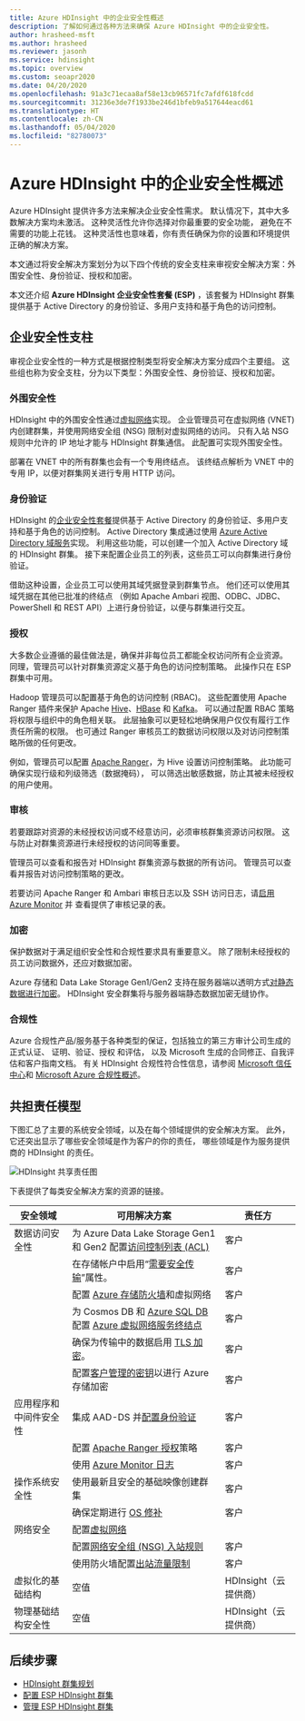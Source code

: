 ```yaml
---
title: Azure HDInsight 中的企业安全性概述
description: 了解如何通过各种方法来确保 Azure HDInsight 中的企业安全性。
author: hrasheed-msft
ms.author: hrasheed
ms.reviewer: jasonh
ms.service: hdinsight
ms.topic: overview
ms.custom: seoapr2020
ms.date: 04/20/2020
ms.openlocfilehash: 91a3c71ecaa8af58e13cb96571fc7afdf618fcdd
ms.sourcegitcommit: 31236e3de7f1933be246d1bfeb9a517644eacd61
ms.translationtype: HT
ms.contentlocale: zh-CN
ms.lasthandoff: 05/04/2020
ms.locfileid: "82780073"
---
```

# <a name="overview-of-enterprise-security-in-azure-hdinsight"></a>Azure HDInsight 中的企业安全性概述

Azure HDInsight 提供许多方法来解决企业安全性需求。 默认情况下，其中大多数解决方案均未激活。 这种灵活性允许你选择对你最重要的安全功能， 避免在不需要的功能上花钱。 这种灵活性也意味着，你有责任确保为你的设置和环境提供正确的解决方案。

本文通过将安全解决方案划分为以下四个传统的安全支柱来审视安全解决方案：外围安全性、身份验证、授权和加密。

本文还介绍 **Azure HDInsight 企业安全性套餐 (ESP)** ，该套餐为 HDInsight 群集提供基于 Active Directory 的身份验证、多用户支持和基于角色的访问控制。

## <a name="enterprise-security-pillars"></a>企业安全性支柱

审视企业安全性的一种方式是根据控制类型将安全解决方案分成四个主要组。 这些组也称为安全支柱，分为以下类型：外围安全性、身份验证、授权和加密。

### <a name="perimeter-security"></a>外围安全性

HDInsight 中的外围安全性通过[虚拟网络](../hdinsight-plan-virtual-network-deployment.md)实现。 企业管理员可在虚拟网络 (VNET) 内创建群集，并使用网络安全组 (NSG) 限制对虚拟网络的访问。 只有入站 NSG 规则中允许的 IP 地址才能与 HDInsight 群集通信。 此配置可实现外围安全性。

部署在 VNET 中的所有群集也会有一个专用终结点。 该终结点解析为 VNET 中的专用 IP，以便对群集网关进行专用 HTTP 访问。

### <a name="authentication"></a>身份验证

HDInsight 的[企业安全性套餐](apache-domain-joined-architecture.md)提供基于 Active Directory 的身份验证、多用户支持和基于角色的访问控制。 Active Directory 集成通过使用 [Azure Active Directory 域服务](../../active-directory-domain-services/overview.md)实现。 利用这些功能，可以创建一个加入 Active Directory 域的 HDInsight 群集。 接下来配置企业员工的列表，这些员工可以向群集进行身份验证。

借助这种设置，企业员工可以使用其域凭据登录到群集节点。 他们还可以使用其域凭据在其他已批准的终结点 （例如 Apache Ambari 视图、ODBC、JDBC、PowerShell 和 REST API）上进行身份验证，以便与群集进行交互。

### <a name="authorization"></a>授权

大多数企业遵循的最佳做法是，确保并非每位员工都能全权访问所有企业资源。 同理，管理员可以针对群集资源定义基于角色的访问控制策略。 此操作只在 ESP 群集中可用。

Hadoop 管理员可以配置基于角色的访问控制 (RBAC)。 这些配置使用 Apache Ranger 插件来保护 Apache [Hive](apache-domain-joined-run-hive.md)、[HBase](apache-domain-joined-run-hbase.md) 和 [Kafka](apache-domain-joined-run-kafka.md)。 可以通过配置 RBAC 策略将权限与组织中的角色相关联。 此层抽象可以更轻松地确保用户仅仅有履行工作责任所需的权限。 也可通过 Ranger 审核员工的数据访问权限以及对访问控制策略所做的任何更改。

例如，管理员可以配置 [Apache Ranger](https://ranger.apache.org/)，为 Hive 设置访问控制策略。 此功能可确保实现行级和列级筛选（数据掩码）， 可以筛选出敏感数据，防止其被未经授权的用户使用。

### <a name="auditing"></a>审核

若要跟踪对资源的未经授权访问或不经意访问，必须审核群集资源访问权限。 这与防止对群集资源进行未经授权的访问同等重要。

管理员可以查看和报告对 HDInsight 群集资源与数据的所有访问。 管理员可以查看并报告对访问控制策略的更改。

若要访问 Apache Ranger 和 Ambari 审核日志以及 SSH 访问日志，请[启用 Azure Monitor](../hdinsight-hadoop-oms-log-analytics-tutorial.md#cluster-auditing) 并 查看提供了审核记录的表。

### <a name="encryption"></a>加密

保护数据对于满足组织安全性和合规性要求具有重要意义。 除了限制未经授权的员工访问数据外，还应对数据加密。

Azure 存储和 Data Lake Storage Gen1/Gen2 支持在服务器端以透明方式[对静态数据进行加密](../../storage/common/storage-service-encryption.md)。 HDInsight 安全群集将与服务器端静态数据加密无缝协作。

### <a name="compliance"></a>合规性

Azure 合规性产品/服务基于各种类型的保证，包括独立的第三方审计公司生成的正式认证、 证明、验证、授权 和评估， 以及 Microsoft 生成的合同修正、自我评估和客户指南文档。 有关 HDInsight 合规性符合性信息，请参阅 [Microsoft 信任中心](https://www.microsoft.com/trust-center)和 [Microsoft Azure 合规性概述](https://gallery.technet.microsoft.com/Overview-of-Azure-c1be3942)。

## <a name="shared-responsibility-model"></a>共担责任模型

下图汇总了主要的系统安全领域，以及在每个领域提供的安全解决方案。 此外，它还突出显示了哪些安全领域是作为客户的你的责任， 哪些领域是作为服务提供商的 HDInsight 的责任。

![HDInsight 共享责任图](./media/hdinsight-security-overview/hdinsight-shared-responsibility.png)

下表提供了每类安全解决方案的资源的链接。

| 安全领域 | 可用解决方案 | 责任方 |
|---|---|---|
| 数据访问安全性 | 为 Azure Data Lake Storage Gen1 和 Gen2 配置[访问控制列表 (ACL)](../../storage/blobs/data-lake-storage-access-control.md)  | 客户 |
|  | 在存储帐户中启用“[需要安全传输](../../storage/common/storage-require-secure-transfer.md)”属性。 | 客户 |
|  | 配置 [Azure 存储防火墙](../../storage/common/storage-network-security.md)和虚拟网络 | 客户 |
|  | 为 Cosmos DB 和 [Azure SQL DB](https://docs.microsoft.com/azure/sql-database/sql-database-vnet-service-endpoint-rule-overview) 配置 [Azure 虚拟网络服务终结点](https://docs.microsoft.com/azure/virtual-network/virtual-network-service-endpoints-overview) | 客户 |
|  | 确保为传输中的数据启用 [TLS 加密](../../storage/common/storage-security-tls.md)。 | 客户 |
|  | 配置[客户管理的密钥](../../storage/common/storage-encryption-keys-portal.md)以进行 Azure 存储加密 | 客户 |
| 应用程序和中间件安全性 | 集成 AAD-DS 并[配置身份验证](apache-domain-joined-configure-using-azure-adds.md) | 客户 |
|  | 配置 [Apache Ranger 授权](apache-domain-joined-run-hive.md)策略 | 客户 |
|  | 使用 [Azure Monitor 日志](../hdinsight-hadoop-oms-log-analytics-tutorial.md) | 客户 |
| 操作系统安全性 | 使用最新且安全的基础映像创建群集 | 客户 |
|  | 确保定期进行 [OS 修补](../hdinsight-os-patching.md) | 客户 |
| 网络安全 | 配置[虚拟网络](../hdinsight-plan-virtual-network-deployment.md) |
|  | 配置[网络安全组 (NSG) 入站规则](../control-network-traffic.md) | 客户 |
|  | 使用防火墙配置[出站流量限制](../hdinsight-restrict-outbound-traffic.md) | 客户 |
| 虚拟化的基础结构 | 空值 | HDInsight（云提供商） |
| 物理基础结构安全性 | 空值 | HDInsight（云提供商） |

## <a name="next-steps"></a>后续步骤

* [HDInsight 群集规划](apache-domain-joined-architecture.md)
* [配置 ESP HDInsight 群集](apache-domain-joined-configure.md)
* [管理 ESP HDInsight 群集](apache-domain-joined-manage.md)
